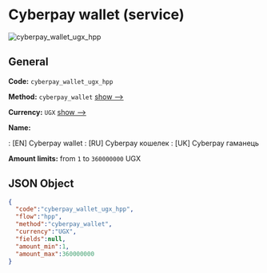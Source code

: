 
# Сyberpay wallet (service) 
![cyberpay_wallet_ugx_hpp](https://static.openfintech.io/payment_methods/cyberpay_wallet_ugx_hpp/logo.svg?w=400&c=v0.59.26#w200)  

## General 
 
**Code:** `cyberpay_wallet_ugx_hpp` 
 
**Method:** `cyberpay_wallet` 
 [show -->](/payment-methods/cyberpay_wallet/) 
 
**Currency:** `UGX` [show -->](/currencies/UGX/) 
 
**Name:** 
 
:	[EN] Сyberpay wallet 
:	[RU] Сyberpay кошелек 
:	[UK] Сyberpay гаманець 
 
**Amount limits:** from `1` to `360000000` UGX 

## JSON Object 

```json
{
  "code":"cyberpay_wallet_ugx_hpp",
  "flow":"hpp",
  "method":"cyberpay_wallet",
  "currency":"UGX",
  "fields":null,
  "amount_min":1,
  "amount_max":360000000
}
```  
